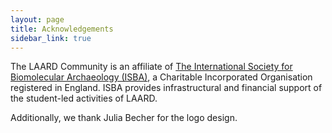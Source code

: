 ```yaml
---
layout: page
title: Acknowledgements
sidebar_link: true
---
```


The LAARD Community is an affiliate of [The International Society for Biomolecular Archaeology (ISBA)](https://isbarch.org), a Charitable Incorporated Organisation registered in England. ISBA provides infrastructural and financial support of the student-led activities of LAARD.

Additionally, we thank Julia Becher for the logo design.
